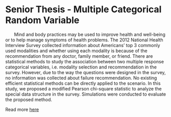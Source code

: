 # Senior Thesis - Multiple Categorical Random Variable
&nbsp;&nbsp;&nbsp;&nbsp;&nbsp;&nbsp; Mind and body practices may be used to improve health and well-being or to help manage symptoms of health problems. The 2012 National Health Interview Survey collected information about Americans’ top 3 commonly used modalities and whether using each modality is because of the recommendation from any doctor, family member, or friend. There are statistical methods to study the association between two multiple response categorical variables, i.e. modality selection and recommendation in the survey. However, due to the way the questions were designed in the survey, no information was collected about failure recommendation. No existing efficient statistical methods can be directly applied to the scenario. In this study, we proposed a modified Pearson chi-square statistic to analyze the special data structure in the survey. Simulations were conducted to evaluate the proposed method.

Read more [here](./Website.md)

